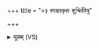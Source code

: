 +++
title = "०३ स्वाहाकृतः शुचिर्देवेषु"

+++
<details><summary>मूलम् (VS)</summary>

स्वाहा॑कृतः॒ शुचि॑र्दे॒वेषु॑ य॒ज्ञो यो अ॒श्विनो॑श्चम॒सो दे॑व॒पानः॑।  
तमु॒ विश्वे॑ अ॒मृता॑सो जुषा॒णा ग॑न्ध॒र्वस्य॒ प्रत्या॒स्ना रि॑हन्ति ॥
</details>